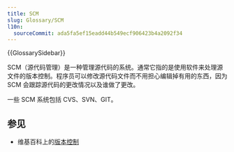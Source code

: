 ```yaml
---
title: SCM
slug: Glossary/SCM
l10n:
  sourceCommit: ada5fa5ef15eadd44b549ecf906423b4a2092f34
---
```


{{GlossarySidebar}}

SCM（源代码管理）是一种管理源代码的系统。通常它指的是使用软件来处理源文件的版本控制。程序员可以修改源代码文件而不用担心编辑掉有用的东西，因为 SCM 会跟踪源代码的更改情况以及谁做了更改。

一些 SCM 系统包括 CVS、SVN、GIT。

## 参见

- 维基百科上的[版本控制](https://zh.wikipedia.org/wiki/版本控制)
